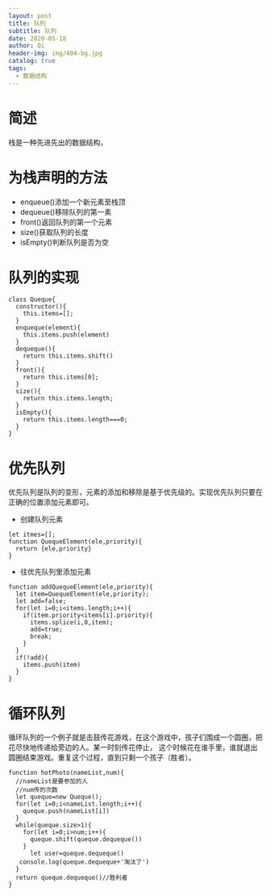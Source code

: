```yaml
---
layout: post
title: 队列
subtitle: 队列
date: 2020-05-18
author: Qi
header-img: img/404-bg.jpg
catalog: true
tags:
  - 数据结构
---
```


# 简述

栈是一种先进先出的数据结构，

# 为栈声明的方法

- enqueue()添加一个新元素至栈顶
- dequeue()移除队列的第一素
- front()返回队列的第一个元素
- size()获取队列的长度
- isEmpty()判断队列是否为空

# 队列的实现

```
class Queque{
  constructor(){
    this.items=[];
  }
  enqueque(element){
    this.items.push(element)
  }
  dequeque(){
    return this.items.shift()
  }
  front(){
    return this.items[0];
  }
  size(){
    return this.items.length;
  }
  isEmpty(){
    return this.items.length===0;
  }
}
```

# 优先队列

优先队列是队列的变形，元素的添加和移除是基于优先级的。实现优先队列只要在正确的位置添加元素即可。

- 创建队列元素

```
let itmes=[];
function QuequeElement(ele,priority){
  return {ele,priority}
}
```

- 往优先队列里添加元素

```
function addQuequeElement(ele,priority){
  let item=QuequeElement(ele,priority);
  let add=false;
  for(let i=0;i<items.length;i++){
    if(item.priority<items[i].priority){
      items.splice(i,0,item);
      add=true;
      break;
    }
  }
  if(!add){
    items.push(item)
  }
}
```

# 循环队列

循环队列的一个例子就是击鼓传花游戏，在这个游戏中，孩子们围成一个圆圈，把花尽快地传递给旁边的人。某一时刻传花停止，
这个时候花在谁手里，谁就退出圆圈结束游戏。重复这个过程，直到只剩一个孩子（胜者）。

```
function hotPhoto(nameList,num){
  //nameList是要参加的人
  //num传的次数
  let queque=new Queque();
  for(let i=0;i<nameList.length;i++){
    queque.push(nameList[i])
  }
  while(queque.size>1){
    for(let i=0;i>num;i++){
      queque.shift(queque.dequeque())
    }
      let user=queque.dequeque()
   console.log(queque.dequeque+'淘汰了')
  }
  return queque.dequeque()//胜利者
}
```
